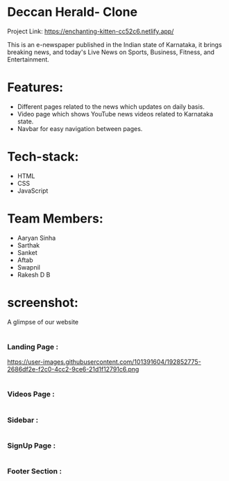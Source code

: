 # Deccan Herald- Clone
Project Link: https://enchanting-kitten-cc52c6.netlify.app/


This is an e-newspaper published in the Indian state of Karnataka, it brings breaking news, and today's Live News on Sports, Business, Fitness, and Entertainment.

# Features:
- Different pages related to the news which updates on daily basis.
- Video page which shows YouTube news videos related to Karnataka state.
- Navbar for easy navigation between pages.

# Tech-stack:
- HTML
- CSS
- JavaScript


# Team Members:
- Aaryan Sinha
- Sarthak
- Sanket
- Aftab
- Swapnil
- Rakesh D B

# screenshot:

A glimpse of our website

# <h3> Landing Page : </h3> 

https://user-images.githubusercontent.com/101391604/192852775-2686df2e-f2c0-4cc2-9ce6-21d1f12791c6.png


# <h3> Videos Page : </h3> 


# <h3> Sidebar : </h3> 



# <h3> SignUp Page : </h3> 



# <h3> Footer Section : </h3> 
